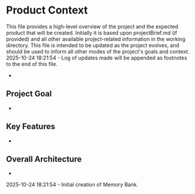 # Product Context

  This file provides a high-level overview of the project and the expected product that will be created. Initially it is based upon projectBrief.md (if provided) and all other available project-related information in the working directory. This file is intended to be updated as the project evolves, and should be used to inform all other modes of the project's goals and context.
  2025-10-24 18:21:54 - Log of updates made will be appended as footnotes to the end of this file.
  
  *

  ## Project Goal

  *   

  ## Key Features

  *   

  ## Overall Architecture

  *   

2025-10-24 18:21:54 - Initial creation of Memory Bank.